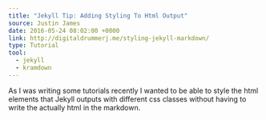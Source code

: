 ```yaml
---
title: "Jekyll Tip: Adding Styling To Html Output"
source: Justin James
date: 2016-05-24 08:02:00 +0000
link: http://digitaldrummerj.me/styling-jekyll-markdown/
type: Tutorial
tool:
  - jekyll
  - kramdown
---
```

As I was writing some tutorials recently I wanted to be able to style the html elements that Jekyll outputs with different css classes without having to write the actually html in the markdown.





